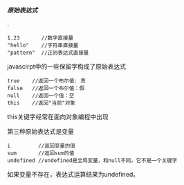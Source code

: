 ***原始表达式***

.

```
1.23       //数字直接量
"hello"    //字符串直接量
"pattern"  //正则表达式直接量
```



javascirpt中的一些保留字构成了原始表达式

```
true    //返回一个布尔值: 真
false   //返回一个布尔值：假
null    //返回一个值：空
this    //返回"当前"对象
```

this关键字经常在面向对象编程中出现

第三种原始表达式是变量

````
i         //返回变量的值
sum       //返回sum的值
undefined //undefined是全局变量，和null不同，它不是一个关键字
````

如果变量不存在，表达式运算结果为undefined。